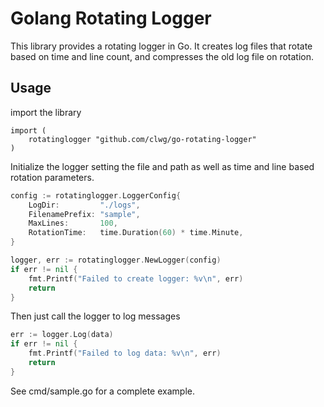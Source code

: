 # Golang Rotating Logger
This library provides a rotating logger in Go. It creates log files that rotate based on time and line count, and compresses the old log file on rotation.


## Usage

import the library

```
import (
	rotatinglogger "github.com/clwg/go-rotating-logger"
)
```

Initialize the logger setting the file and path as well as time and line based rotation parameters.

```go
config := rotatinglogger.LoggerConfig{
    LogDir:         "./logs",
    FilenamePrefix: "sample",
    MaxLines:       100,
    RotationTime:   time.Duration(60) * time.Minute,
}

logger, err := rotatinglogger.NewLogger(config)
if err != nil {
    fmt.Printf("Failed to create logger: %v\n", err)
    return
}
```

Then just call the logger to log messages

```go
err := logger.Log(data)
if err != nil {
    fmt.Printf("Failed to log data: %v\n", err)
    return
}
```

See cmd/sample.go for a complete example.